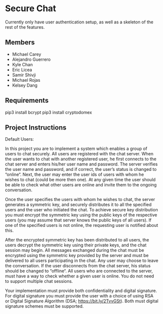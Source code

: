 # Secure Chat

Currently only have user authentication setup, as well as a skeleton of the rest of the features.

## Members

- Michael Carey
- Alejandro Guerrero
- Kyle Chan
- Eric Licea
- Samir Shivji
- Michael Rojas
- Kelsey Dang

## Requirements

pip3 install bcrypt
pip3 install cryptodomex

## Project Instructions

Default Users:

In this project you are to implement a system which enables a group of users to chat securely. All users are registered with the chat server. When the user wants to chat with another registered user, he first connects to the chat server and enters his/her user name and password. The server verifies the user name and password, and if correct, the user’s status is changed to “online“. Next, the user may enter the user ids of users with whom he wishes to chat (could be more then one). At any given time the user should be able to check what other users are online and invite them to the ongoing conversation.

Once the user specifies the users with whom he wishes to chat, the server generates a symmetric key, and securely distributes it to all the specified users and the user who initiated the chat. To achieve secure key distribution you must encrypt the symmetric key using the public keys of the respective users (you may assume that server knows the public keys of all users). If one of the specified users is not online, the requesting user is notified about this.

After the encrypted symmetric key has been distributed to all users, the users decrypt the symmetric key using their private keys, and the chat session may begin. All messages exchanged during the chat must be encrypted using the symmetric key provided by the server and must be delivered to all users participating in the chat. Any user may choose to leave the conversation. If the user disconnects from the chat server, his status should be changed to “offline“. All users who are connected to the server, must have a way to check whether a given user is online. You do not need to support multiple chat sessions.

Your implementation must provide both confidentiality and digital signature. For digital signature you must provide the user with a choice of using RSA or Digital Signature Algorithm (DSA; https://bit.ly/2TvvGSt). Both must digital signature schemes must be supported.
